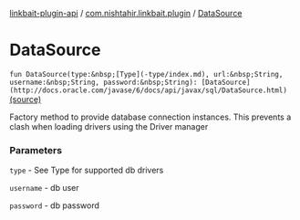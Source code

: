 [linkbait-plugin-api](../index.md) / [com.nishtahir.linkbait.plugin](index.md) / [DataSource](.)


# DataSource

`fun DataSource(type:&nbsp;[Type](-type/index.md), url:&nbsp;String, username:&nbsp;String, password:&nbsp;String): [DataSource](http://docs.oracle.com/javase/6/docs/api/javax/sql/DataSource.html)` [(source)](https://gitlab.com/nishtahir/linkbait/tree/master/linkbait-plugin-api/src/main/kotlin//com/nishtahir/linkbait/plugin/Datasource.kt#L13)

Factory method to provide database connection instances. This prevents a clash when
loading drivers using the Driver manager


### Parameters

`type` - See Type for supported db drivers

`username` - db user

`password` - db password


